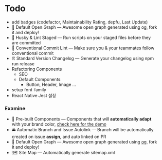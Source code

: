 # Todo

- add badges (codefactor, Maintainability Rating, depfu, Last Update)
- 👀 Default Open Graph — Awesome open graph generated using og, fork it and deploy!
- 🐶 Husky & Lint Staged — Run scripts on your staged files before they are committed
- 🤖 Conventional Commit Lint — Make sure you & your teammates follow conventional commit
- ⏰ Standard Version Changelog — Generate your changelog using npm run release
- Refactoring Components
  - SEO
  - Default Components
    - Button, Header, Image ...
- setup font-family
- React Native Jest 설정

### Examine

- 💎 Pre-built Components — Components that will **automatically adapt** with your brand color, [check here for the demo](https://tsnext-tw.thcl.dev/components)
- 🚘 Automatic Branch and Issue Autolink — Branch will be automatically created on issue **assign**, and auto linked on PR
- 👀 Default Open Graph — Awesome open graph generated using [og](https://github.com/theodorusclarence/og), fork it and deploy!
- 🗺 Site Map — Automatically generate sitemap.xml
